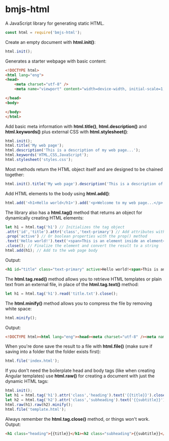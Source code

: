 # bmjs-html
A JavaScript library for generating static HTML.

```javascript
const html = require('bmjs-html');
```

Create an empty document with **html.init()**:

```javascript
html.init();
```
Generates a starter webpage with basic content:

```html
<!DOCTYPE html>
<html lang="eng">
<head>
    <meta charset="utf-8" />
    <meta name="viewport" content="width=device-width, initial-scale=1, shrink-to-fit=no" />

</head>
<body>

</body>
</html>
```
Add basic meta information with **html.title()**, **html.description()** and **html.keywords()** plus external CSS with **html.stylesheet()**:

```javascript
html.init();
html.title('My web page');
html.description('This is a description of my web page...');
html.keywords('HTML,CSS,JavaScript');
html.stylesheet('styles.css');
```
Most methods return the HTML object itself and are designed to be chained together:

```javascript
html.init().title('My web page').description('This is a description of my web page...').keywords('HTML,CSS,JavaScript').stylesheet('styles.css');
```
Add HTML elements to the body using **html.add()**:

```javascript
html.add('<h1>Hello world</h1>').add('<p>Welcome to my web page...</p>');
```
The library also has a **html.tag()** method that returns an object for dynamically creating HTML elements:

```javascript
let h1 = html.tag('h1') // Initializes the tag object
.attr('id','title').attr('class','text-primary') // Add attributes with the attr() method
.prop('active') // Or boolean properties with the prop() method
.text('Hello world!').text('<span>This is an element inside an element</span>') // Add inner text or other HTML elements with the text() method
.close(); // Finalize the element and convert the result to a string
html.add(h1); // Add to the web page body
```
Output:

```html
<h1 id="title" class="text-primary" active>Hello world!<span>This is an element inside an element</span></h1>
```
The **html.tag.read()** method allows you to retrieve HTML templates or plain text from an external file, in place of the **html.tag.text()** method:

```javascript
let h1 = html.tag('h1').read('title.txt').close();
```
The **html.minify()** method allows you to compress the file by removing white space:

```javascript
html.minify();
```
Output:

```html
<!DOCTYPE html><html lang="eng"><head><meta charset="utf-8" /><meta name="viewport" content="width=device-width, initial-scale=1, shrink-to-fit=no" /><title>My webpage</title><link rel="stylesheet" type="text/css" href="styles.css" /></head><body><h1 id="title" class="text-primary" active>Hello world!<span>This is an element inside an element</span></h1></body></html>
```
When you're done save the result to a file with **html.file()** (make sure if saving into a folder that the folder exists first):

```javascript
html.file('index.html');
```
If you don't need the boilerplate head and body tags (like when creating Angular templates) use **html.raw()** for creating a document with just the dynamic HTML tags:

```javascript
html.init();
let h1 = html.tag('h1').attr('class','heading').text('{{title}}').close();
let h2 = html.tag('h2').attr('class','subheading').text('{{subtitle}}').close();
html.raw(h1).raw(h2).minify();
html.file('template.html');
```
Always remember the **html.tag.close()** method, or things won't work. Output:

```html
<h1 class="heading">{{title}}</h1><h2 class="subheading">{{subtitle}}</h2>
```
